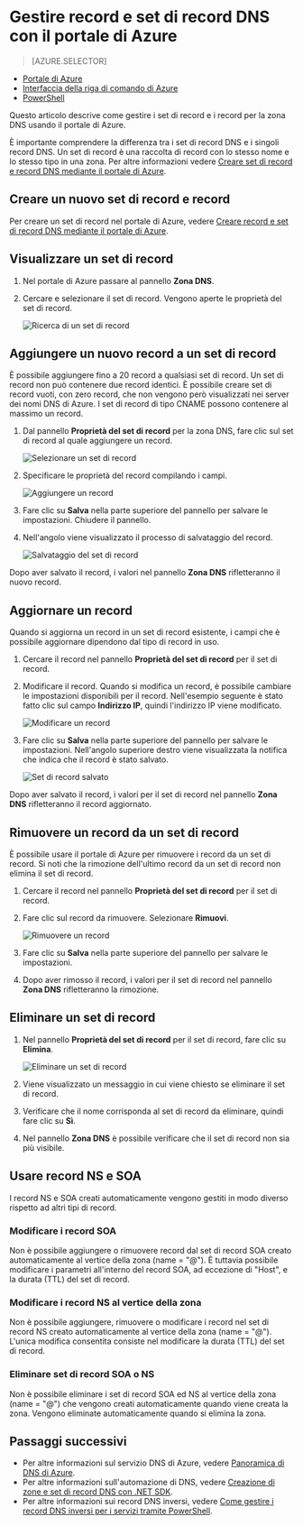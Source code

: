 <properties
   pageTitle="Gestire set di record e record DNS con il portale di Azure | Microsoft Azure"
   description="Gestione dei set di record e dei record DNS quando si ospita il dominio in DNS di Azure."
   services="dns"
   documentationCenter="na"
   authors="cherylmc"
   manager="carmon"
   editor=""
   tags="azure-resource-manager"/>

<tags
   ms.service="dns"
   ms.devlang="na"
   ms.topic="article"
   ms.tgt_pltfrm="na"
   ms.workload="infrastructure-services"
   ms.date="08/16/2016"
   ms.author="cherylmc"/>  

# Gestire record e set di record DNS con il portale di Azure


> [AZURE.SELECTOR]
- [Portale di Azure](dns-operations-recordsets-portal.md)
- [Interfaccia della riga di comando di Azure](dns-operations-recordsets-cli.md)
- [PowerShell](dns-operations-recordsets.md)


Questo articolo descrive come gestire i set di record e i record per la zona DNS usando il portale di Azure.

È importante comprendere la differenza tra i set di record DNS e i singoli record DNS. Un set di record è una raccolta di record con lo stesso nome e lo stesso tipo in una zona. Per altre informazioni vedere [Creare set di record e record DNS mediante il portale di Azure](dns-getstarted-create-recordset-portal.md).

## Creare un nuovo set di record e record

Per creare un set di record nel portale di Azure, vedere [Creare record e set di record DNS mediante il portale di Azure](dns-getstarted-create-recordset-portal.md).


## Visualizzare un set di record

1. Nel portale di Azure passare al pannello **Zona DNS**.

2. Cercare e selezionare il set di record. Vengono aperte le proprietà del set di record.

	![Ricerca di un set di record](./media/dns-operations-recordsets-portal/searchset500.png)


## Aggiungere un nuovo record a un set di record

È possibile aggiungere fino a 20 record a qualsiasi set di record. Un set di record non può contenere due record identici. È possibile creare set di record vuoti, con zero record, che non vengono però visualizzati nei server dei nomi DNS di Azure. I set di record di tipo CNAME possono contenere al massimo un record.


1. Dal pannello **Proprietà del set di record** per la zona DNS, fare clic sul set di record al quale aggiungere un record.

	![Selezionare un set di record](./media/dns-operations-recordsets-portal/selectset500.png)

2. Specificare le proprietà del record compilando i campi.

	![Aggiungere un record](./media/dns-operations-recordsets-portal/addrecord500.png)

2. Fare clic su **Salva** nella parte superiore del pannello per salvare le impostazioni. Chiudere il pannello.

3. Nell'angolo viene visualizzato il processo di salvataggio del record.

	![Salvataggio del set di record](./media/dns-operations-recordsets-portal/saving150.png)

Dopo aver salvato il record, i valori nel pannello **Zona DNS** rifletteranno il nuovo record.


## Aggiornare un record

Quando si aggiorna un record in un set di record esistente, i campi che è possibile aggiornare dipendono dal tipo di record in uso.

1. Cercare il record nel pannello **Proprietà del set di record** per il set di record.

2. Modificare il record. Quando si modifica un record, è possibile cambiare le impostazioni disponibili per il record. Nell'esempio seguente è stato fatto clic sul campo **Indirizzo IP**, quindi l'indirizzo IP viene modificato.

	![Modificare un record](./media/dns-operations-recordsets-portal/modifyrecord500.png)

3. Fare clic su **Salva** nella parte superiore del pannello per salvare le impostazioni. Nell'angolo superiore destro viene visualizzata la notifica che indica che il record è stato salvato.

	![Set di record salvato](./media/dns-operations-recordsets-portal/saved150.png)


Dopo aver salvato il record, i valori per il set di record nel pannello **Zona DNS** rifletteranno il record aggiornato.


## Rimuovere un record da un set di record

È possibile usare il portale di Azure per rimuovere i record da un set di record. Si noti che la rimozione dell'ultimo record da un set di record non elimina il set di record.

1. Cercare il record nel pannello **Proprietà del set di record** per il set di record.

2. Fare clic sul record da rimuovere. Selezionare **Rimuovi**.

	![Rimuovere un record](./media/dns-operations-recordsets-portal/removerecord500.png)

3. Fare clic su **Salva** nella parte superiore del pannello per salvare le impostazioni.

3. Dopo aver rimosso il record, i valori per il set di record nel pannello **Zona DNS** rifletteranno la rimozione.


## <a name="delete"></a>Eliminare un set di record

1. Nel pannello **Proprietà del set di record** per il set di record, fare clic su **Elimina**.

	![Eliminare un set di record](./media/dns-operations-recordsets-portal/deleterecordset500.png)

2. Viene visualizzato un messaggio in cui viene chiesto se eliminare il set di record.

3. Verificare che il nome corrisponda al set di record da eliminare, quindi fare clic su **Sì**.

4. Nel pannello **Zona DNS** è possibile verificare che il set di record non sia più visibile.


## Usare record NS e SOA

I record NS e SOA creati automaticamente vengono gestiti in modo diverso rispetto ad altri tipi di record.

### Modificare i record SOA

Non è possibile aggiungere o rimuovere record dal set di record SOA creato automaticamente al vertice della zona (name = "@"). È tuttavia possibile modificare i parametri all'interno del record SOA, ad eccezione di "Host", e la durata (TTL) del set di record.

### Modificare i record NS al vertice della zona

Non è possibile aggiungere, rimuovere o modificare i record nel set di record NS creato automaticamente al vertice della zona (name = "@"). L'unica modifica consentita consiste nel modificare la durata (TTL) del set di record.

### Eliminare set di record SOA o NS

Non è possibile eliminare i set di record SOA ed NS al vertice della zona (name = "@") che vengono creati automaticamente quando viene creata la zona. Vengono eliminate automaticamente quando si elimina la zona.

## Passaggi successivi

-   Per altre informazioni sul servizio DNS di Azure, vedere [Panoramica di DNS di Azure](dns-overview.md).
-   Per altre informazioni sull'automazione di DNS, vedere [Creazione di zone e set di record DNS con .NET SDK](dns-sdk.md).
-   Per altre informazioni sui record DNS inversi, vedere [Come gestire i record DNS inversi per i servizi tramite PowerShell](dns-reverse-dns-record-operations-ps.md).

<!---HONumber=AcomDC_0817_2016-->